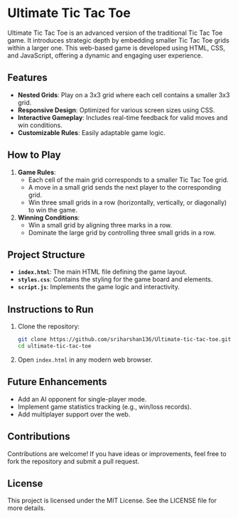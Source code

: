 # Ultimate Tic Tac Toe

Ultimate Tic Tac Toe is an advanced version of the traditional Tic Tac Toe game. It introduces strategic depth by embedding smaller Tic Tac Toe grids within a larger one. This web-based game is developed using HTML, CSS, and JavaScript, offering a dynamic and engaging user experience.

## Features

- **Nested Grids**: Play on a 3x3 grid where each cell contains a smaller 3x3 grid.
- **Responsive Design**: Optimized for various screen sizes using CSS.
- **Interactive Gameplay**: Includes real-time feedback for valid moves and win conditions.
- **Customizable Rules**: Easily adaptable game logic.

## How to Play

1. **Game Rules**:
   - Each cell of the main grid corresponds to a smaller Tic Tac Toe grid.
   - A move in a small grid sends the next player to the corresponding grid.
   - Win three small grids in a row (horizontally, vertically, or diagonally) to win the game.
2. **Winning Conditions**:
   - Win a small grid by aligning three marks in a row.
   - Dominate the large grid by controlling three small grids in a row.

## Project Structure

- **`index.html`**: The main HTML file defining the game layout.
- **`styles.css`**: Contains the styling for the game board and elements.
- **`script.js`**: Implements the game logic and interactivity.

## Instructions to Run

1. Clone the repository:
   ```bash
   git clone https://github.com/sriharshan136/Ultimate-tic-tac-toe.git
   cd ultimate-tic-tac-toe
   ```
2. Open `index.html` in any modern web browser.

## Future Enhancements

- Add an AI opponent for single-player mode.
- Implement game statistics tracking (e.g., win/loss records).
- Add multiplayer support over the web.

## Contributions

Contributions are welcome! If you have ideas or improvements, feel free to fork the repository and submit a pull request.

## License

This project is licensed under the MIT License. See the LICENSE file for more details.

